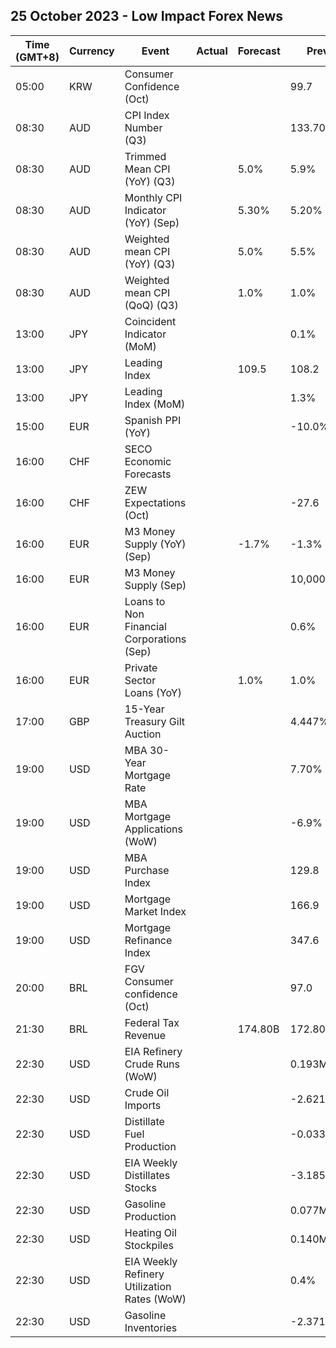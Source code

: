 ## 25 October 2023 - Low Impact Forex News

| Time (GMT+8) | Currency | Event | Actual | Forecast | Previous |
|------|----------|-------|--------|----------|----------|
| 05:00 | KRW | Consumer Confidence (Oct) |  |  | 99.7 |
| 08:30 | AUD | CPI Index Number (Q3) |  |  | 133.70 |
| 08:30 | AUD | Trimmed Mean CPI (YoY) (Q3) |  | 5.0% | 5.9% |
| 08:30 | AUD | Monthly CPI Indicator (YoY) (Sep) |  | 5.30% | 5.20% |
| 08:30 | AUD | Weighted mean CPI (YoY) (Q3) |  | 5.0% | 5.5% |
| 08:30 | AUD | Weighted mean CPI (QoQ) (Q3) |  | 1.0% | 1.0% |
| 13:00 | JPY | Coincident Indicator (MoM) |  |  | 0.1% |
| 13:00 | JPY | Leading Index |  | 109.5 | 108.2 |
| 13:00 | JPY | Leading Index (MoM) |  |  | 1.3% |
| 15:00 | EUR | Spanish PPI (YoY) |  |  | -10.0% |
| 16:00 | CHF | SECO Economic Forecasts |  |  |  |
| 16:00 | CHF | ZEW Expectations (Oct) |  |  | -27.6 |
| 16:00 | EUR | M3 Money Supply (YoY) (Sep) |  | -1.7% | -1.3% |
| 16:00 | EUR | M3 Money Supply (Sep) |  |  | 10,000,000.0M |
| 16:00 | EUR | Loans to Non Financial Corporations (Sep) |  |  | 0.6% |
| 16:00 | EUR | Private Sector Loans (YoY) |  | 1.0% | 1.0% |
| 17:00 | GBP | 15-Year Treasury Gilt Auction |  |  | 4.447% |
| 19:00 | USD | MBA 30-Year Mortgage Rate |  |  | 7.70% |
| 19:00 | USD | MBA Mortgage Applications (WoW) |  |  | -6.9% |
| 19:00 | USD | MBA Purchase Index |  |  | 129.8 |
| 19:00 | USD | Mortgage Market Index |  |  | 166.9 |
| 19:00 | USD | Mortgage Refinance Index |  |  | 347.6 |
| 20:00 | BRL | FGV Consumer confidence (Oct) |  |  | 97.0 |
| 21:30 | BRL | Federal Tax Revenue |  | 174.80B | 172.80B |
| 22:30 | USD | EIA Refinery Crude Runs (WoW) |  |  | 0.193M |
| 22:30 | USD | Crude Oil Imports |  |  | -2.621M |
| 22:30 | USD | Distillate Fuel Production |  |  | -0.033M |
| 22:30 | USD | EIA Weekly Distillates Stocks |  |  | -3.185M |
| 22:30 | USD | Gasoline Production |  |  | 0.077M |
| 22:30 | USD | Heating Oil Stockpiles |  |  | 0.140M |
| 22:30 | USD | EIA Weekly Refinery Utilization Rates (WoW) |  |  | 0.4% |
| 22:30 | USD | Gasoline Inventories |  |  | -2.371M |
